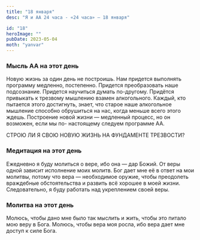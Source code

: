 ```yaml
---
title: "18 января"
desc: "Я и АА 24 часа - «24 часа» — 18 января"

id: "18"
heroImage: ""
pubDate: 2023-05-04
moth: "yanvar"
---
```


### Мысль АА на этот день

Новую жизнь за один день не построишь. Нам придется выполнять программу
медленно, постепенно. Придется преобразовать наше подсознание. Придется
научиться думать по-другому. Придётся привыкать к трезвому мышлению взамен
алкогольного. Каждый, кто пытается этого достигнуть, знает, что старое наше
алкогольное мышление способно обрушиться на нас, когда меньше всего этого
ждешь. Построение новой жизни — медленный процесс, но он возможен, если мы по-
настоящему следуем программе АА.

СТРОЮ ЛИ Я СВОЮ НОВУЮ ЖИЗНЬ НА ФУНДАМЕНТЕ ТРЕЗВОСТИ?

### Медитация на этот день

Ежедневно я буду молиться о вере, ибо она — дар Божий. От веры одной зависит
исполнение моих молитв. Бог дает мне её в ответ на мои молитвы, потому что
вера — необходимое оружие, чтобы преодолеть враждебные обстоятельства и
развить всё хорошее в моей жизни. Следовательно, я буду работать над
укреплением своей веры.

### Молитва на этот день

Молюсь, чтобы дано мне было так мыслить и жить, чтобы это питало мою веру в
Бога. Молюсь, чтобы вера моя росла, ибо вера дает мне доступ к силе Бога.

